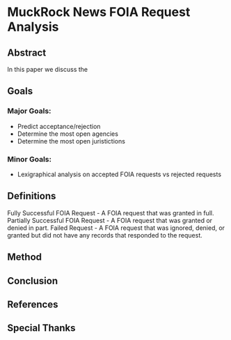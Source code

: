 # MuckRock News FOIA Request Analysis

## Abstract
In this paper we discuss the 

## Goals

### Major Goals:
* Predict acceptance/rejection
* Determine the most open agencies
* Determine the most open juristictions

### Minor Goals:
* Lexigraphical analysis on accepted FOIA requests vs rejected requests

## Definitions
Fully Successful FOIA Request - A FOIA request that was granted in full.
Partially Successful FOIA Request - A FOIA request that was granted or denied in part.
Failed Request - A FOIA request that was ignored, denied, or granted but did not have any records that responded to the request.

## Method

## Conclusion

## References

## Special Thanks
